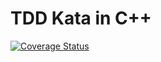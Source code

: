 # TDD Kata in C++

[![Coverage Status](https://coveralls.io/repos/github/infotraining/cpp-tdd-katas/badge.svg?branch=develop)](https://coveralls.io/github/infotraining/cpp-tdd-katas?branch=develop)

